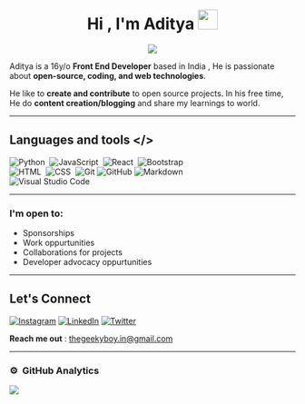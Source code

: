 
<h1 align="center">Hi , I'm Aditya <img src="https://media.giphy.com/media/hvRJCLFzcasrR4ia7z/giphy.gif" width="35"></h1>
<p align="center">
  <a href="https://github.com/jaypavasiya"><img src="https://readme-typing-svg.herokuapp.com?duration=3000&lines=Front+End+Developer;Python+Programmer%20|%20UI+Designer%20;Content%20Creator%20|+Blogger&center=true&width=500&height=50"></a>
</p>


Aditya is a 16y/o **Front End Developer** based in India , He is passionate about **open-source, coding, and web technologies**.

He like to **create and contribute** to open source projects. In his free time, He do **content creation/blogging** and share my learnings to world.

---

## Languages and tools  </>
  
![Python](https://img.shields.io/badge/-Python-05122A?style=flat&logo=python)&nbsp;
![JavaScript](https://img.shields.io/badge/-JavaScript-05122A?style=flat&logo=javascript)&nbsp;
![React](https://img.shields.io/badge/-React-05122A?style=flat&logo=react)&nbsp;
![Bootstrap](https://img.shields.io/badge/-Bootstrap-05122A?style=flat&logo=bootstrap&logoColor=563D7C)\
![HTML](https://img.shields.io/badge/-HTML-05122A?style=flat&logo=HTML5)&nbsp;
![CSS](https://img.shields.io/badge/-CSS-05122A?style=flat&logo=CSS3&logoColor=1572B6)&nbsp;
![Git](https://img.shields.io/badge/-Git-05122A?style=flat&logo=git)
![GitHub](https://img.shields.io/badge/-GitHub-05122A?style=flat&logo=github)
![Markdown](https://img.shields.io/badge/-Markdown-05122A?style=flat&logo=markdown)\
![Visual Studio Code](https://img.shields.io/badge/-Visual%20Studio%20Code-05122A?style=flat&logo=visual-studio-code&logoColor=007ACC)
</div>     

---

### I'm open to:
- Sponsorships 
- Work oppurtunities
- Collaborations for projects
- Developer advocacy oppurtunities 

---
## Let's Connect
[![Instagram](https://img.shields.io/badge/Instagram-%23E4405F.svg?logo=Instagram&logoColor=white)](https://instagram.com/thegeekyb0y) 
[![LinkedIn](https://img.shields.io/badge/LinkedIn-%230077B5.svg?logo=linkedin&logoColor=white)](https://linkedin.com/in/adityacodes) 
[![Twitter](https://img.shields.io/badge/Twitter-%231DA1F2.svg?logo=Twitter&logoColor=white)](https://twitter.com/thegeekyb0y) 

**Reach me out** : thegeekyboy.in@gmail.com

---
### ⚙️ &nbsp;GitHub Analytics


 ![](https://github-readme-streak-stats.herokuapp.com/?user=thegeekyb0y&theme=algolia&hide_border=false) 


